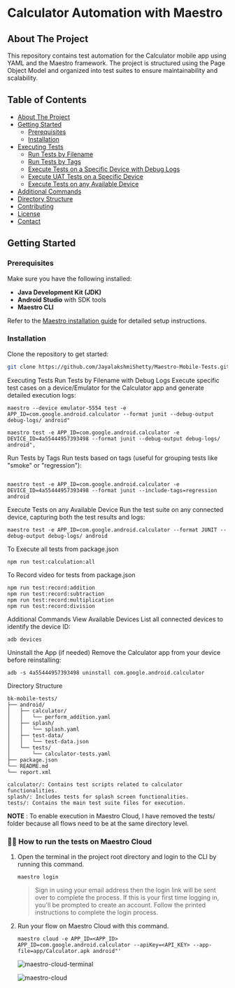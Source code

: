 # Calculator Automation with Maestro

## About The Project
This repository contains test automation for the Calculator mobile app using YAML and the Maestro framework. The project is structured using the Page Object Model and organized into test suites to ensure maintainability and scalability.

## Table of Contents
- [About The Project](#about-the-project)
- [Getting Started](#getting-started)
  - [Prerequisites](#prerequisites)
  - [Installation](#installation)
- [Executing Tests](#executing-tests)
  - [Run Tests by Filename](#run-tests-by-filename)
  - [Run Tests by Tags](#run-tests-by-tags)
  - [Execute Tests on a Specific Device with Debug Logs](#execute-tests-on-a-specific-device-with-debug-logs)
  - [Execute UAT Tests on a Specific Device](#execute-uat-tests-on-a-specific-device)
  - [Execute Tests on any Available Device](#execute-tests-on-any-available-device)
- [Additional Commands](#additional-commands)
- [Directory Structure](#directory-structure)
- [Contributing](#contributing)
- [License](#license)
- [Contact](#contact)

## Getting Started

### Prerequisites
Make sure you have the following installed:
- **Java Development Kit (JDK)**
- **Android Studio** with SDK tools
- **Maestro CLI**

Refer to the [Maestro installation guide](https://maestro.mobile.dev/getting-started/installing-maestro) for detailed setup instructions.

### Installation
Clone the repository to get started:

```bash
git clone https://github.com/JayalakshmiShetty/Maestro-Mobile-Tests.git
```
Executing Tests
Run Tests by Filename with Debug Logs
Execute specific test cases on a device/Emulator for the Calculator app and generate detailed execution logs:

```shell
maestro --device emulator-5554 test -e APP_ID=com.google.android.calculator --format junit --debug-output debug-logs/ android"

maestro test -e APP_ID=com.google.android.calculator -e DEVICE_ID=4a55444957393498 --format junit --debug-output debug-logs/ android",

```

Run Tests by Tags
Run tests based on tags (useful for grouping tests like "smoke" or "regression"):

```shell

maestro test -e APP_ID=com.google.android.calculator -e DEVICE_ID=4a55444957393498 --format junit --include-tags=regression android

```

Execute Tests on any Available Device
Run the test suite on any connected device, capturing both the test results and logs:

```shell
maestro test -e APP_ID=com.google.android.calculator --format JUNIT --debug-output debug-logs/ android

```

To Execute all tests from package.json
```
npm run test:calculation:all
```

To Record video for tests from package.json
```
npm run test:record:addition
npm run test:record:subtraction
npm run test:record:multiplication
npm run test:record:division
```

Additional Commands
View Available Devices
List all connected devices to identify the device ID:

```shell
adb devices
```
Uninstall the App (if needed)
Remove the Calculator app from your device before reinstalling:

```shell
adb -s 4a55444957393498 uninstall com.google.android.calculator
```

Directory Structure
```
bk-mobile-tests/
├── android/
│   ├── calculator/
│   │   └── perform_addition.yaml
│   ├── splash/
│   │   └── splash.yaml
│   ├── test-data/
│   │   └── test-data.json
│   └── tests/
│       └── calculator-tests.yaml
├── package.json
└── README.md
└── report.xml

calculator/: Contains test scripts related to calculator functionalities.
splash/: Includes tests for splash screen functionalities.
tests/: Contains the main test suite files for execution.
```
**NOTE** : To enable execution in Maestro Cloud, I have removed the tests/ folder because all flows need to be at the same directory level.

### 🏃🏽 How to run the tests on Maestro Cloud
1. Open the terminal in the project root directory and login to the CLI by running this command.
   
   ```
   maestro login
   ```
   > Sign in using your email address then the login link will be sent over to complete the process. If this is your first time logging in, you'll be prompted to create an account. Follow the printed instructions to complete the login process.
2. Run your flow on Maestro Cloud with this command.
   ```
   maestro cloud -e APP_ID=<APP_ID> APP_ID=com.google.android.calculator --apiKey=<API_KEY> --app-file=app/Calculator.apk android"'

   ```
   ![maestro-cloud-terminal](https://github.com/marizala/maestro-automation/assets/37069334/5c862851-9cea-4c4a-ac5c-24e77c29bc70)

   ![maestro-cloud](https://github.com/marizala/maestro-automation/assets/37069334/2082d15d-294d-4c03-8e7b-9b1afbba6f3e)
